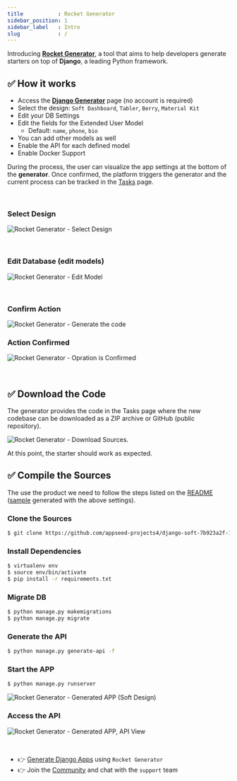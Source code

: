 ```yaml
---
title           : Rocket Generator
sidebar_position: 1
sidebar_label   : Intro
slug            : /
---
```

<!-- GOOGLE Stuff -->
<head>
    <meta name="google-site-verification" content="EtXV-RjJPvOzjyJL8MPdHiNQDZnoFBt-87HRdYuJJuE" />
</head>

Introducing **[Rocket Generator](https://app-generator.dev)**, a tool that aims to help developers generate starters on top of **Django**, a leading Python framework.  

## ✅ How it works

- Access the **[Django Generator](https://app-generator.dev/django/)** page (no account is required)
- Select the design: `Soft Dashboard`, `Tabler`, `Berry`, `Material Kit`
- Edit your DB Settings
- Edit the fields for the Extended User Model
  - Default: `name`, `phone`, `bio`
- You can add other models as well 
- Enable the API for each defined model 
- Enable Docker Support 

During the process, the user can visualize the app settings at the bottom of the **generator**.
Once confirmed, the platform triggers the generator and the current process can be tracked in the [Tasks](https://app-generator.dev/tasks) page. 

<br />

### Select Design 

![Rocket Generator - Select Design](https://github-production-user-asset-6210df.s3.amazonaws.com/51070104/263528893-67e3ccb0-5c61-4f81-9da4-5fadc1845ad9.png)

<br />

### Edit Database (edit models) 

![Rocket Generator - Edit Model](https://github-production-user-asset-6210df.s3.amazonaws.com/51070104/263529172-857897cd-e2a2-4706-9fbd-79a042c2646a.png)

<br />

### Confirm Action

![Rocket Generator - Generate the code](https://github-production-user-asset-6210df.s3.amazonaws.com/51070104/263529369-ee9f5ed5-3313-4cdf-ae23-bfe188690f58.png)

### Action Confirmed 

![Rocket Generator - Opration is Confirmed](https://github-production-user-asset-6210df.s3.amazonaws.com/51070104/263529871-ea38345b-47d8-48ca-a7ec-b4a8f330c7b7.png)

<br />

## ✅ Download the Code

The generator provides the code in the Tasks page where the new codebase can be downloaded as a ZIP archive or GitHub (public repository). 

![Rocket Generator - Download Sources.](https://github-production-user-asset-6210df.s3.amazonaws.com/51070104/263530199-6c925635-3c98-41df-ab2c-474fcf9aa5ac.png)

At this point, the starter should work as expected. 

## ✅ Compile the Sources 

The use the product we need to follow the steps listed on the [README](https://github.com/appseed-projects4/django-soft-7b923a2f-1487-40ae-998b-87fef219648e/blob/main/README.md) ([sample](https://github.com/appseed-projects4/django-soft-7b923a2f-1487-40ae-998b-87fef219648e) generated with the above settings). 


### Clone the Sources 

```bash
$ git clone https://github.com/appseed-projects4/django-soft-7b923a2f-1487-40ae-998b-87fef219648e.git
```

### Install Dependencies

```bash
$ virtualenv env
$ source env/bin/activate
$ pip install -r requirements.txt
```

### Migrate DB

```bash
$ python manage.py makemigrations
$ python manage.py migrate
```

### Generate the API

```bash
$ python manage.py generate-api -f
```

### Start the APP 

```bash
$ python manage.py runserver
```

![Rocket Generator - Generated APP (Soft Design)](https://github-production-user-asset-6210df.s3.amazonaws.com/51070104/263531088-0111d002-d460-47c3-ba3f-a0d2a0ee9f0c.png)

### Access the API 

![Rocket Generator - Generated APP, API View](https://github-production-user-asset-6210df.s3.amazonaws.com/51070104/263531238-91d4b145-44c7-44b2-b0b9-04e93078da31.png)

<br />

- 👉 [Generate Django Apps](https://app-generator.dev/django/) using `Rocket Generator`
- 👉 Join the [Community](https://discord.gg/fZC6hup) and chat with the `support` team 
